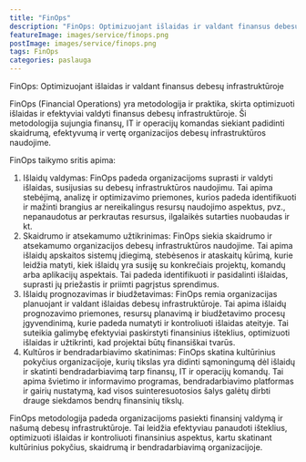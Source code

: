 ```yaml
---
title: "FinOps"
description: "FinOps: Optimizuojant išlaidas ir valdant finansus debesų infrastruktūroje"
featureImage: images/service/finops.png
postImage: images/service/finops.png
tags: FinOps
categories: paslauga
---
```


FinOps: Optimizuojant išlaidas ir valdant finansus debesų infrastruktūroje

FinOps (Financial Operations) yra metodologija ir praktika, skirta optimizuoti išlaidas ir efektyviai valdyti finansus
debesų infrastruktūroje. Ši metodologija sujungia finansų, IT ir operacijų komandas siekiant padidinti skaidrumą,
efektyvumą ir vertę organizacijos debesų infrastruktūros naudojime.

FinOps taikymo sritis apima:

1. Išlaidų valdymas: FinOps padeda organizacijoms suprasti ir valdyti išlaidas, susijusias su debesų infrastruktūros
   naudojimu. Tai apima stebėjimą, analizę ir optimizavimo priemones, kurios padeda identifikuoti ir mažinti brangius ar
   nereikalingus resursų naudojimo aspektus, pvz., nepanaudotus ar perkrautas resursus, ilgalaikės sutarties nuobaudas
   ir kt.
2. Skaidrumo ir atsekamumo užtikrinimas: FinOps siekia skaidrumo ir atsekamumo organizacijos debesų infrastruktūros
   naudojime. Tai apima išlaidų apskaitos sistemų įdiegimą, stebėsenos ir ataskaitų kūrimą, kurie leidžia matyti, kiek
   išlaidų yra susiję su konkrečiais projektų, komandų arba aplikacijų aspektais. Tai padeda identifikuoti ir
   pasidalinti išlaidas, suprasti jų priežastis ir priimti pagrįstus sprendimus.
3. Išlaidų prognozavimas ir biudžetavimas: FinOps remia organizacijas planuojant ir valdant išlaidas debesų
   infrastruktūroje. Tai apima išlaidų prognozavimo priemones, resursų planavimą ir biudžetavimo procesų įgyvendinimą,
   kurie padeda numatyti ir kontroliuoti išlaidas ateityje. Tai suteikia galimybę efektyviai paskirstyti finansinius
   išteklius, optimizuoti išlaidas ir užtikrinti, kad projektai būtų finansiškai tvarūs.
4. Kultūros ir bendradarbiavimo skatinimas: FinOps skatina kultūrinius pokyčius organizacijoje, kurių tikslas yra
   didinti sąmoningumą dėl išlaidų ir skatinti bendradarbiavimą tarp finansų, IT ir operacijų komandų. Tai apima
   švietimo ir informavimo programas, bendradarbiavimo platformas ir gairių nustatymą, kad visos suinteresuotosios šalys
   galėtų dirbti drauge siekdamos bendrų finansinių tikslų.

FinOps metodologija padeda organizacijoms pasiekti finansinį valdymą ir našumą debesų infrastruktūroje. Tai leidžia
efektyviau panaudoti išteklius, optimizuoti išlaidas ir kontroliuoti finansinius aspektus, kartu skatinant kultūrinius
pokyčius, skaidrumą ir bendradarbiavimą organizacijoje.